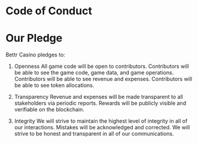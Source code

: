 # Code of Conduct

# Our Pledge

Bettr Casino pledges to:

1. Openness
All game code will be open to contributors. Contributors will be able to see the game code, game data, and game operations. Contributors will be able to see revenue and expenses. Contributors will be able to see token allocations.

2. Transparency
Revenue and expenses will be made transparent to all stakeholders via periodic reports. Rewards will be publicly visible and verifiable on the blockchain.

3. Integrity
We will strive to maintain the highest level of integrity in all of our interactions. Mistakes will be acknowledged and corrected. We will strive to be honest and transparent in all of our communications.